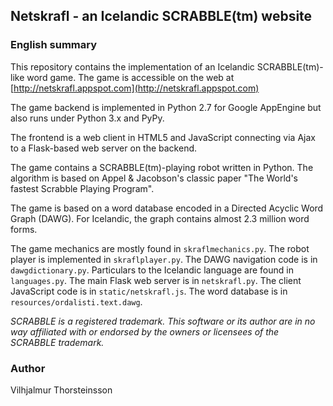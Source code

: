 ## Netskrafl - an Icelandic SCRABBLE(tm) website

### English summary

This repository contains the implementation of an Icelandic SCRABBLE(tm)-like word game.
The game is accessible on the web at [http://netskrafl.appspot.com](http://netskrafl.appspot.com)

The game backend is implemented in Python 2.7 for Google AppEngine but also runs under
Python 3.x and PyPy.

The frontend is a web client in HTML5 and JavaScript connecting via Ajax to a Flask-based web
server on the backend.

The game contains a SCRABBLE(tm)-playing robot written in Python. The algorithm is based
on Appel & Jacobson's classic paper "The World's fastest Scrabble Playing Program".

The game is based on a word database encoded in a Directed Acyclic Word Graph (DAWG).
For Icelandic, the graph contains almost 2.3 million word forms.

The game mechanics are mostly found in ```skraflmechanics.py```.
The robot player is implemented in ```skraflplayer.py```.
The DAWG navigation code is in ```dawgdictionary.py```.
Particulars to the Icelandic language are found in ```languages.py```.
The main Flask web server is in ```netskrafl.py```.
The client JavaScript code is in ```static/netskrafl.js```.
The word database is in ```resources/ordalisti.text.dawg```.

*SCRABBLE is a registered trademark. This software or its author are in no way affiliated
with or endorsed by the owners or licensees of the SCRABBLE trademark.*


### Author
Vilhjalmur Thorsteinsson

